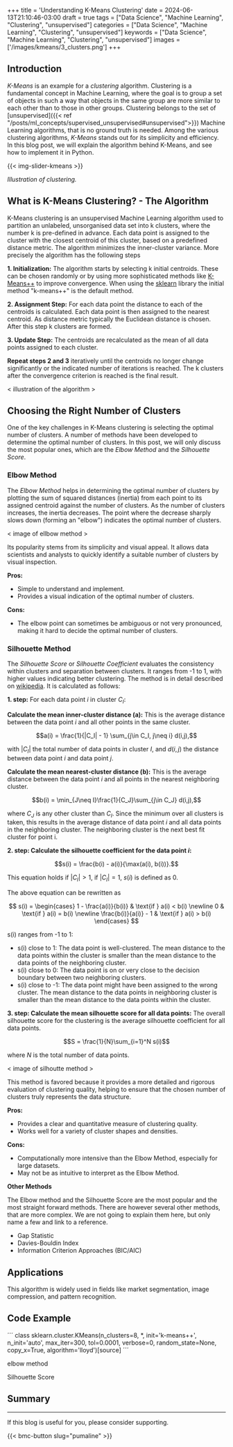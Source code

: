 +++
title = 'Understanding K-Means Clustering'
date = 2024-06-13T21:10:46-03:00
draft = true
tags = ["Data Science", "Machine Learning", "Clustering", "unsupervised"]
categories = ["Data Science", "Machine Learning", "Clustering", "unsupervised"]
keywords = ["Data Science", "Machine Learning", "Clustering", "unsupervised"]
images = ['/images/kmeans/3_clusters.png']
+++

## Introduction

*K-Means* is an example for a *clustering* algorithm. Clustering is a fundamental concept in Machine Learning, where the goal is to group a set of objects in such a way that objects in the same group are more similar to each other than to those in other groups. Clustering belongs to the set of [unsupervised]({{< ref "/posts/ml_concepts/supervised_unsupervised#unsupervised">}}) Machine Learning algorithms, that is no ground truth is needed. Among the various clustering algorithms, *K-Means* stands out for its simplicity and efficiency. In this blog post, we will explain the algorithm behind K-Means, and see how to implement it in Python.

{{< img-slider-kmeans >}}


*Illustration of clustering.*

## What is K-Means Clustering? - The Algorithm

K-Means clustering is an unsupervised Machine Learning algorithm used to partition an unlabeled, unsorganised data set into k clusters, where the number k is pre-defined in advance. Each data point is assigned to the cluster with the closest centroid of this cluster, based on a predefined distance metric. The algorithm minimizes the inner-cluster variance. More precisely the algorithm has the following steps

**1. Initialization:** The algorithm starts by selecting k initial centroids. These can be chosen randomly or by using more sophisticated methods like [K-Means++](https://en.wikipedia.org/wiki/K-means%2B%2B) to improve convergence. When using the [sklearn](https://scikit-learn.org/stable/modules/generated/sklearn.cluster.KMeans) library the initial method "k-means++" is the default method.

**2. Assignment Step:** For each data point the distance to each of the centroids is calculated. Each data point is then assigned to the nearest centroid. As distance metric typically the Euclidean distance is chosen. After this step k clusters are formed.

**3. Update Step:** The centroids are recalculated as the mean of all data points assigned to each cluster. 

**Repeat steps 2 and 3** iteratively until the centroids no longer change significantly or the indicated number of iterations is reached. The k clusters after the convergence criterion is reached is the final result. 

< illustration of the algorithm >

## Choosing the Right Number of Clusters

One of the key challenges in K-Means clustering is selecting the optimal number of clusters. A number of methods have been developed to determine the optimal number of clusters. In this post, we will only discuss the most popular ones, which are the *Elbow Method* and the *Silhouette Score*. 

### Elbow Method

The *Elbow Method* helps in determining the optimal number of clusters by plotting the sum of squared distances (inertia) from each point to its assigned centroid against the number of clusters. As the number of clusters increases, the inertia decreases. The point where the decrease sharply slows down (forming an "elbow") indicates the optimal number of clusters.

< image of ellbow method >

Its popularity stems from its simplicity and visual appeal. It allows data scientists and analysts to quickly identify a suitable number of clusters by visual inspection.

**Pros:**

* Simple to understand and implement.
* Provides a visual indication of the optimal number of clusters.

**Cons:**

* The elbow point can sometimes be ambiguous or not very pronounced, making it hard to decide the optimal number of clusters.


### Silhouette Method

The *Silhouette Score* or *Silhouette Coefficient* evaluates the consistency within clusters and separation between clusters. It ranges from -1 to 1, with higher values indicating better clustering. The method is in detail described on [wikipedia](https://en.wikipedia.org/wiki/Silhouette_(clustering)#:~:text=The%20silhouette%20score%20is%20specialized,distance%20or%20the%20Manhattan%20distance.). It is calculated as follows:


**1. step:** For each data point $i$ in cluster $C_I$: 

**Calculate the mean inner-cluster distance (a):** This is the average distance between the data point $i$ and all other points in the same cluster.

$$a(i) = \frac{1}{|C_I| - 1} \sum_{j\in C_I, j\neq i} d(i,j),$$

with $|C_I|$ the total number of data points in cluster $I$, and $d(i, j)$ the distance between data point $i$ and data point $j$.

**Calculate the mean nearest-cluster distance (b):** This is the average distance between the data point $i$ and all points in the nearest neighboring cluster.

$$b(i) = \min_{J\neq I}\frac{1}{C_J}\sum_{j\in C_J} d(i,j),$$

where $C_J$ is any other cluster than $C_I$. Since the minimum over all clusters is taken, this results in the average distance of data point $i$ and all data points in the neighboring cluster. The neighboring cluster is the next best fit cluster for point i.

**2. step: Calculate the silhouette coefficient for the data point $i$:**

$$s(i) = \frac{b(i) - a(i)}{\max(a(i), b(i))}.$$

This equation holds if $|C_I| > 1$, if $|C_I| = 1$, $s(i)$ is defined as $0$.

The above equation can be rewritten as 

$$
s(i) = \begin{cases} 
1 - \frac{a(i)}{b(i)} & \text{if } a(i) < b(i) \newline
0 & \text{if } a(i) = b(i) \newline
\frac{b(i)}{a(i)} - 1 & \text{if } a(i) > b(i)
\end{cases}
$$

s(i) ranges from -1 to 1:
* s(i) close to 1: The data point is well-clustered. The mean distance to the data points within the cluster is smaller than the mean distance to the data points of the neighboring cluster.
* s(i) close to 0: The data point is on or very close to the decision boundary between two neighboring clusters.
* s(i) close to -1: The data point might have been assigned to the wrong cluster. The mean distance to the data points in neighboring cluster is smaller than the mean distance to the data points within the cluster.

**3. step: Calculate the mean silhouette score for all data points:** The overall silhouette score for the clustering is the average silhouette coefficient for all data points.

$$S = \frac{1}{N}\sum_{i=1}^N s(i)$$

where $N$ is the total number of data points.

< image of silhoutte method >

This method is favored because it provides a more detailed and rigorous evaluation of clustering quality, helping to ensure that the chosen number of clusters truly represents the data structure.

**Pros:**

* Provides a clear and quantitative measure of clustering quality.
* Works well for a variety of cluster shapes and densities.

**Cons:**

* Computationally more intensive than the Elbow Method, especially for large datasets.
* May not be as intuitive to interpret as the Elbow Method.

**Other Methods**

The Elbow method and the Silhouette Score are the most popular and the most straight forward methods. There are however several other methods, that are more complex. We are not going to explain them here, but only name a few and link to a reference.

* Gap Statistic
* Davies-Bouldin Index
* Information Criterion Approaches (BIC/AIC) 

## Applications

This algorithm is widely used in fields like market segmentation, image compression, and pattern recognition.

## Code Example

´´´
class sklearn.cluster.KMeans(n_clusters=8, *, init='k-means++', n_init='auto', max_iter=300, tol=0.0001, verbose=0, random_state=None, copy_x=True, algorithm='lloyd')[source]
´´´ 

elbow method 

Silhouette Score

## Summary

---
If this blog is useful for you, please consider supporting.

{{< bmc-button slug="pumaline" >}}

